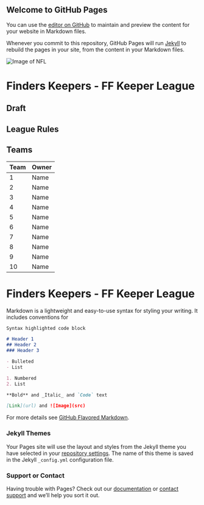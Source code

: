 ## Welcome to GitHub Pages

You can use the [editor on GitHub](https://github.com/Exergo/ff-keeper-league/edit/master/README.md) to maintain and preview the content for your website in Markdown files.

Whenever you commit to this repository, GitHub Pages will run [Jekyll](https://jekyllrb.com/) to rebuild the pages in your site, from the content in your Markdown files.

![Image of NFL](https://theultimatesportsblogdotcom.files.wordpress.com/2016/08/nfl-fantasy-football-440.jpg)

# Finders Keepers - FF Keeper League

## Draft

## League Rules

## Teams

Team | Owner
------ | -------
1 | Name
2 | Name
3 | Name
4 | Name
5 | Name
6 | Name
7 | Name
8 | Name
9 | Name
10 | Name

# Finders Keepers - FF Keeper League

Markdown is a lightweight and easy-to-use syntax for styling your writing. It includes conventions for

```markdown
Syntax highlighted code block

# Header 1
## Header 2
### Header 3

- Bulleted
- List

1. Numbered
2. List

**Bold** and _Italic_ and `Code` text

[Link](url) and ![Image](src)
```

For more details see [GitHub Flavored Markdown](https://guides.github.com/features/mastering-markdown/).

### Jekyll Themes

Your Pages site will use the layout and styles from the Jekyll theme you have selected in your [repository settings](https://github.com/Exergo/ff-keeper-league/settings). The name of this theme is saved in the Jekyll `_config.yml` configuration file.

### Support or Contact

Having trouble with Pages? Check out our [documentation](https://help.github.com/categories/github-pages-basics/) or [contact support](https://github.com/contact) and we’ll help you sort it out.
